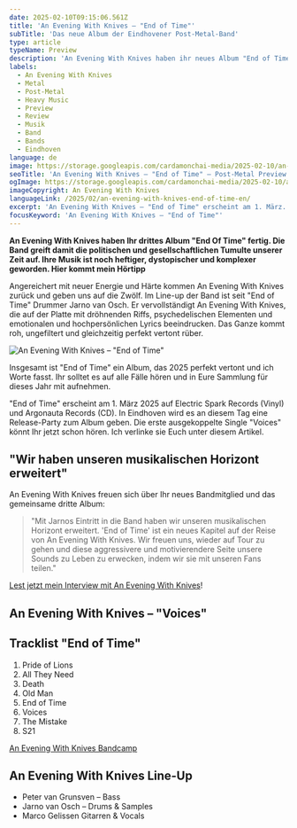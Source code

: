 ```yaml
---
date: 2025-02-10T09:15:06.561Z
title: 'An Evening With Knives – "End of Time"'
subTitle: 'Das neue Album der Eindhovener Post-Metal-Band'
type: article
typeName: Preview
description: 'An Evening With Knives haben ihr neues Album "End of Time" fertig. Hört hier direkt rein und entdeckt das neue Kapitel der Post-Metal-Band aus Einhoven.'
labels:
  - An Evening With Knives
  - Metal
  - Post-Metal
  - Heavy Music
  - Preview
  - Review
  - Musik
  - Band
  - Bands
  - Eindhoven
language: de
image: https://storage.googleapis.com/cardamonchai-media/2025-02-10/an-evening-with-knives-end-of-time-soundsvegan-com-1-jpg-imagine-483838_696666_1024_768/640.webp
seoTitle: 'An Evening With Knives – "End of Time" – Post-Metal Preview'
ogImage: https://storage.googleapis.com/cardamonchai-media/2025-02-10/an-evening-with-knives-end-of-time-soundsvegan-com-og-jpg-imagine-282818_473b29_1200_628/640.webp
imageCopyright: An Evening With Knives
languageLink: /2025/02/an-evening-with-knives-end-of-time-en/
excerpt: 'An Evening With Knives – "End of Time" erscheint am 1. März. Das Album hält neue, heftigere Töne der Band für Euch bereit – anhören ist Pflicht. Den ersten Vorgeschmack erhaltet Ihr hier an Ort und Stelle mit dem ersten vorveröffentlichten Song "Voices". AEVK bezeichnen dieses neue Kapitel in ihrer Karriere als "Erweiterung ihres musikalischen Horizonts".'
focusKeyword: 'An Evening With Knives – "End of Time"'
---
```


**An Evening With Knives haben Ihr drittes Album "End Of Time" fertig. Die Band greift damit die politischen und gesellschaftlichen Tumulte unserer Zeit auf. Ihre Musik ist noch heftiger, dystopischer und komplexer geworden. Hier kommt mein Hörtipp**

Angereichert mit neuer Energie und Härte kommen An Evening With Knives zurück und geben uns auf die Zwölf. Im Line-up der Band ist seit "End of Time" Drummer Jarno van Osch. Er vervollständigt An Evening With Knives, die auf der Platte mit dröhnenden Riffs, psychedelischen Elementen und emotionalen und hochpersönlichen Lyrics beeindrucken. Das Ganze kommt roh, ungefiltert und gleichzeitig perfekt vertont rüber.

![An Evening With Knives – "End of Time"](https://storage.googleapis.com/cardamonchai-media/2025-02-10/an-evening-with-knives-end-of-time-album-cover-soundsvegan-com-jpg-imagine-281818_8d573a_1500_1500/640.webp 'An Evening With Knives – "End of Time"')

Insgesamt ist "End of Time" ein Album, das 2025 perfekt vertont und ich Worte fasst. Ihr solltet es auf alle Fälle hören und in Eure Sammlung für dieses Jahr mit aufnehmen.

"End of Time" erscheint am 1. März 2025 auf Electric Spark Records (Vinyl) und Argonauta Records (CD). In Eindhoven wird es an diesem Tag eine Release-Party zum Album geben. Die erste ausgekoppelte Single "Voices" könnt Ihr jetzt schon hören. Ich verlinke sie Euch unter diesem Artikel.

## "Wir haben unseren musikalischen Horizont erweitert"

An Evening With Knives freuen sich über Ihr neues Bandmitglied und das gemeinsame dritte Album:

> "Mit Jarnos Eintritt in die Band haben wir unseren musikalischen Horizont erweitert. 'End of Time' ist ein neues Kapitel auf der Reise von An Evening With Knives. Wir freuen uns, wieder auf Tour zu gehen und diese aggressivere und motivierendere Seite unsere Sounds zu Leben zu erwecken, indem wir sie mit unseren Fans teilen."

[Lest jetzt mein Interview mit An Evening With Knives](/2023/02/an-evening-with-knives-interview/)!

## An Evening With Knives – "Voices"

<YouTube id="7LlJx1ZvlcI" />

## Tracklist "End of Time"

1. Pride of Lions
2. All They Need
3. Death
4. Old Man
5. End of Time
6. Voices
7. The Mistake
8. S21

[An Evening With Knives Bandcamp](https://aneveningwithknives.bandcamp.com/album/end-of-time)

## An Evening With Knives Line-Up

- Peter van Grunsven – Bass
- Jarno van Osch – Drums & Samples
- Marco Gelissen Gitarren & Vocals

<Gallery name="glry-an-evening-with-knives-soundsvegan" />
